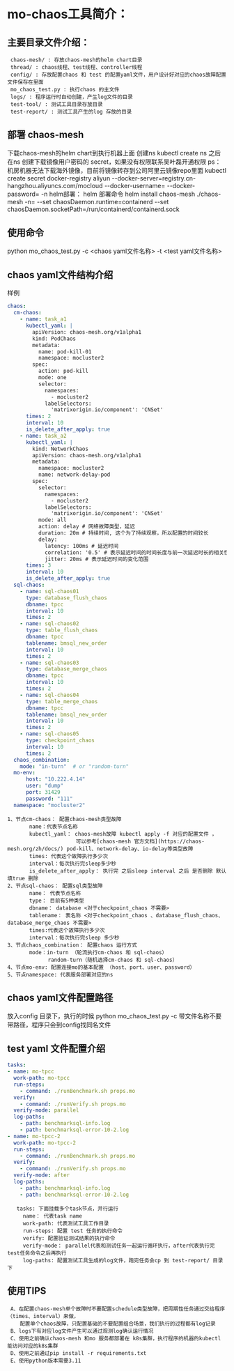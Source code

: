 # mo-chaos工具简介：
## 主要目录文件介绍：
     chaos-mesh/ : 存放chaos-mesh的helm chart目录
     thread/ : chaos线程、test线程、controller线程
     config/ : 存放配置chaos 和 test 的配置yaml文件，用户设计好对应的chaos故障配置文件保存在里面
     mo_chaos_test.py : 执行chaos 的主文件
     logs/ : 程序运行时自动创建，产生log文件的目录
     test-tool/ : 测试工具目录存放目录
     test-report/ : 测试工具产生的log 存放的目录

## 部署 chaos-mesh
   下载chaos-mesh的helm chart到执行机器上面
   创建ns kubectl create ns <namespace>
   之后在ns 创建下载镜像用户密码的 secret，如果没有权限联系吴叶磊开通权限 
   ps：机房机器无法下载海外镜像，目前将镜像转存到公司阿里云镜像repo里面
   kubectl create secret docker-registry aliyun --docker-server=registry.cn-hangzhou.aliyuncs.com/mocloud --docker-username= --docker-password= -n <namespace>
   helm部署： helm 部署命令 helm install chaos-mesh ./chaos-mesh -n=<namespace> --set chaosDaemon.runtime=containerd --set chaosDaemon.socketPath=/run/containerd/containerd.sock
   
## 使用命令
   python mo_chaos_test.py -c <chaos yaml文件名称>  -t  <test yaml文件名称>
    
## chaos yaml文件结构介绍
样例
```yaml
chaos:
  cm-chaos:
    - name: task_a1
      kubectl_yaml: |
        apiVersion: chaos-mesh.org/v1alpha1
        kind: PodChaos
        metadata:
          name: pod-kill-01
          namespace: mocluster2
        spec:
          action: pod-kill
          mode: one
          selector:
            namespaces:
              - mocluster2
            labelSelectors:
              'matrixorigin.io/component': 'CNSet'
      times: 2
      interval: 10
      is_delete_after_apply: true
    - name: task_a2
      kubectl_yaml: |
        kind: NetworkChaos
        apiVersion: chaos-mesh.org/v1alpha1
        metadata:
          namespace: mocluster2
          name: network-delay-pod
        spec:
          selector:
            namespaces:
              - mocluster2
            labelSelectors:
              'matrixorigin.io/component': 'CNSet'
          mode: all
          action: delay # 网络故障类型，延迟
          duration: 20m # 持续时间, 这个为了持续观察，所以配置的时间较长
          delay:
            latency: 100ms # 延迟时间
            correlation: '0.5' # 表示延迟时间的时间长度与前一次延迟时长的相关性
            jitter: 20ms # 表示延迟时间的变化范围
      times: 3
      interval: 10
      is_delete_after_apply: true
  sql-chaos:
    - name: sql-chaos01
      type: database_flush_chaos
      dbname: tpcc
      interval: 10
      times: 2
    - name: sql-chaos02
      type: table_flush_chaos
      dbname: tpcc
      tablename: bmsql_new_order
      interval: 10
      times: 2
    - name: sql-chaos03
      type: database_merge_chaos
      dbname: tpcc
      interval: 10
      times: 2
    - name: sql-chaos04
      type: table_merge_chaos
      dbname: tpcc
      tablename: bmsql_new_order
      interval: 10
      times: 2
    - name: sql-chaos05
      type: checkpoint_chaos
      interval: 10
      times: 2
  chaos_combination:
    mode: "in-turn"  # or "random-turn"
  mo-env:
      host: "10.222.4.14"
      user: "dump"
      port: 31429
      password: "111"
  namespace: "mocluster2"
```
    1、节点cm-chaos： 配置chaos-mesh类型故障
           name：代表节点名称
           kubectl_yaml： chaos-mesh故障 kubectl apply -f 对应的配置文件 ，
                          可以参考[chaos-mesh 官方文档](https://chaos-mesh.org/zh/docs/) pod-kill、network-delay、io-delay等类型故障
           times: 代表这个故障执行多少次
           interval：每次执行完sleep多少秒
           is_delete_after_apply： 执行完 之后sleep interval 之后 是否删除 默认填true 删除
    2、节点sql-chaos： 配置sql类型故障
           name： 代表节点名称
           type： 目前有5种类型 
           dbname： database <对于checkpoint_chaos 不需要>
           tablename： 表名称 <对于checkpoint_chaos 、database_flush_chaos、database_merge_chaos 不需要>
           times:代表这个故障执行多少次
           interval：每次执行完sleep 多少秒
    3、节点chaos_combination： 配置chaos 运行方式
           mode：in-turn （轮流执行cm-chaos 和 sql-chaos）
                 random-turn（随机选择cm-chaos 和 sql-chaos）
    4、节点mo-env: 配置连接mo的基本配置 （host、port、user、password）
    5、节点namespace: 代表服务部署对应的ns
    
## chaos yaml文件配置路径
   放入config 目录下，执行的时候 python mo_chaos_test.py -c 带文件名称不要带路径，程序只会到config找同名文件


## test yaml 文件配置介绍
```yaml
tasks:
- name: mo-tpcc
  work-path: mo-tpcc
  run-steps:
    - command: ./runBenchmark.sh props.mo
  verify:
    - command: ./runVerify.sh props.mo
  verify-mode: parallel
  log-paths:
    - path: benchmarksql-info.log
    - path: benchmarksql-error-10-2.log
- name: mo-tpcc-2
  work-path: mo-tpcc-2
  run-steps:
    - command: ./runBenchmark.sh props.mo
  verify:
    - command: ./runVerify.sh props.mo
  verify-mode: after
  log-paths:
    - path: benchmarksql-info.log
    - path: benchmarksql-error-10-2.log
```
       tasks: 下面挂载多个task节点，并行运行
         name： 代表task name
         work-path: 代表测试工具工作目录
         run-steps: 配置 test 任务的执行命令
         verify: 配置验证测试结果的执行命令
         verify-mode： parallel代表和测试任务一起运行循环执行，after代表执行完test任务命令之后再执行
         log-paths: 配置测试工具生成的log文件，跑完任务会cp 到 test-report/ 目录下

## 使用TIPS
     A、在配置chaos-mesh单个故障时不要配置schedule类型故障，把周期性任务通过交给程序（times、interval）来做，
        配置单个chaos故障，只配置基础的不要配置组合场景，我们执行的过程都有log记录
     B、logs下有对应log文件产生可以通过观测log确认运行情况
     C、使用之前确认chaos-mesh 和mo 服务都部署在 k8s集群，执行程序的机器的kubectl 能访问对应的k8s集群
     D、使用之前通过pip install -r requirements.txt
     E、使用python版本需要3.11
